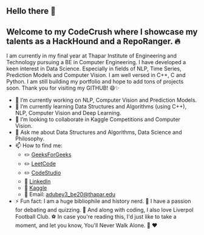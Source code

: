## Hello there 👋
## Welcome to my CodeCrush where I showcase my talents as a HackHound and a RepoRanger. 🔥
I am currently in my final year at Thapar Institute of Engineering and Technology pursuing a BE in Computer Engineering. I have developed a keen interest in Data Science. Especially in fields of NLP, Time Series, Prediction Models and Computer Vision. I am well versed in C++, C and Python. I am still building my portfolio and hope to add tons of projects soon. Thank you for visiting my GITHUB! 😄✨
<!--
**aashutoshdubey0/aashutoshdubey0** is a ✨ _special_ ✨ repository because its `README.md` (this file) appears on your GitHub profile.

Here are some ideas to get you started:

-->



- 🔭 I’m currently working on NLP, Computer Vision and Prediction Models.
- 🌱 I’m currently learning Data Structures and Algorithms (using C++), NLP, Computer Vision and Deep Learning.
- 👯 I’m looking to collaborate in Kaggle Competitions and Computer Vision.
- 💬 Ask me about Data Structures and Algorithms, Data Science and Philosophy.
- 📫 How to find me:
  - :pencil2: [GeeksForGeeks](https://auth.geeksforgeeks.org/user/adubey3be20/practice)
  - :pencil2: [LeetCode](https://leetcode.com/aashutoshdubey0/)
  - :pencil2: [CodeStudio](https://www.codingninjas.com/codestudio/profile/c7bd0768-9894-44dc-a682-8cfb91d9091d)
  - :office: [LinkedIn](https://www.linkedin.com/in/aashutosh-dubey/)
  - 🤖 [Kaggle](https://www.kaggle.com/aashutoshdubey)
  - 📧 Email: adubey3_be20@thapar.edu
- ⚡ Fun fact: I am a huge bibliophile and history nerd. 📖 I have a passion for debating and quizzing. 🎤 And along with coding, I also love Liverpol Football Club. ⚽ In case you're reading this, I'd just like to take a moment, and let you know, You'll Never Walk Alone. 👣 ❤️






<!--

[![Aashutosh's github stats](https://github-readme-stats.vercel.app/api?username=aashutoshdubey0&count_private=true&show_icons=true&theme=radical&hide_rank=false)](https://github.com/anuraghazra/github-readme-stats)

-->
